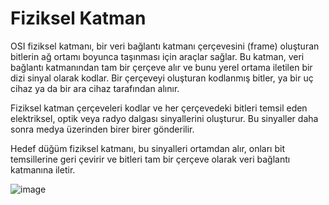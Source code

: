# Fiziksel Katman

OSI fiziksel katmanı, bir veri bağlantı katmanı çerçevesini (frame) oluşturan bitlerin ağ ortamı boyunca taşınması için araçlar sağlar. Bu katman, veri bağlantı katmanından tam bir çerçeve alır ve bunu yerel ortama iletilen bir dizi sinyal olarak kodlar. Bir çerçeveyi oluşturan kodlanmış bitler, ya bir uç cihaz ya da bir ara cihaz tarafından alınır.

Fiziksel katman çerçeveleri kodlar ve her çerçevedeki bitleri temsil eden elektriksel, optik veya radyo dalgası sinyallerini oluşturur. Bu sinyaller daha sonra medya üzerinden birer birer gönderilir.

Hedef düğüm fiziksel katmanı, bu sinyalleri ortamdan alır, onları bit temsillerine geri çevirir ve bitleri tam bir çerçeve olarak veri bağlantı katmanına iletir.

![image](https://user-images.githubusercontent.com/70758694/158536186-8b100c40-1efe-41df-a48a-9cfc5d88788f.png)
